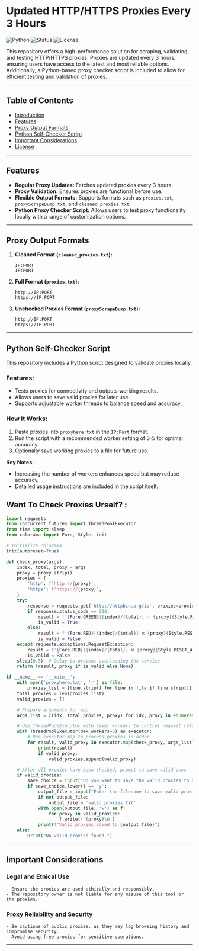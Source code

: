 # Updated HTTP/HTTPS Proxies Every 3 Hours
![Python](https://img.shields.io/badge/Python-3.x-blue)
![Status](https://img.shields.io/badge/Status-Active-green)
![License](https://img.shields.io/badge/License-MIT-brightgreen)

This repository offers a high-performance solution for scraping, validating, and testing HTTP/HTTPS proxies. Proxies are updated every 3 hours, ensuring users have access to the latest and most reliable options. Additionally, a Python-based proxy checker script is included to allow for efficient testing and validation of proxies.

---

## Table of Contents
- [Introduction](#introduction)
- [Features](#features)
- [Proxy Output Formats](#proxy-output-formats)
- [Python Self-Checker Script](#python-self-checker-script)
- [Important Considerations](#important-considerations)
- [License](#license)

---

## Features

- **Regular Proxy Updates:** Fetches updated proxies every 3 hours.
- **Proxy Validation:** Ensures proxies are functional before use.
- **Flexible Output Formats:** Supports formats such as `proxies.txt`, `proxyScrapeDump.txt`, and `cleaned_proxies.txt`.
- **Python Proxy Checker Script:** Allows users to test proxy functionality locally with a range of customization options.

---

## Proxy Output Formats

1. **Cleaned Format (`cleaned_proxies.txt`):**
   ```
   IP:PORT
   IP:PORT
   ```
2. **Full Format (`proxies.txt`):**
   ```
   http://IP:PORT
   https://IP:PORT
   ```
3. **Unchecked Proxies Format (`proxyScrapeDump.txt`):**
   ```
   http://IP:PORT
   https://IP:PORT
   ```
---

## Python Self-Checker Script

This repository includes a Python script designed to validate proxies locally. 

### Features:
- Tests proxies for connectivity and outputs working results.
- Allows users to save valid proxies for later use.
- Supports adjustable worker threads to balance speed and accuracy.

### How It Works:
1. Paste proxies into `proxyhere.txt` in the `IP:Port` format.
2. Run the script with a recommended worker setting of 3-5 for optimal accuracy.
3. Optionally save working proxies to a file for future use.

**Key Notes:**
- Increasing the number of workers enhances speed but may reduce accuracy.
- Detailed usage instructions are included in the script itself.

## Want To Check Proxies Urself? :
```python
import requests
from concurrent.futures import ThreadPoolExecutor
from time import sleep
from colorama import Fore, Style, init

# Initialize colorama
init(autoreset=True)

def check_proxy(args):
    index, total, proxy = args
    proxy = proxy.strip()
    proxies = {
        'http': f'http://{proxy}',
        'https': f'https://{proxy}',
    }
    try:
        response = requests.get('http://httpbin.org/ip', proxies=proxies, timeout=5)
        if response.status_code == 200:
            result = f'{Fore.GREEN}[{index}/{total}] ✅ {proxy}{Style.RESET_ALL}'
            is_valid = True
        else:
            result = f'{Fore.RED}[{index}/{total}] ❌ {proxy}{Style.RESET_ALL}'
            is_valid = False
    except requests.exceptions.RequestException:
        result = f'{Fore.RED}[{index}/{total}] ❌ {proxy}{Style.RESET_ALL}'
        is_valid = False
    sleep(0.5)  # Delay to prevent overloading the service
    return (result, proxy if is_valid else None)

if __name__ == '__main__':
    with open('proxyhere.txt', 'r') as file:
        proxies_list = [line.strip() for line in file if line.strip()]
    total_proxies = len(proxies_list)
    valid_proxies = []

    # Prepare arguments for map
    args_list = [(idx, total_proxies, proxy) for idx, proxy in enumerate(proxies_list, start=1)]

    # Use ThreadPoolExecutor with fewer workers to control request rate
    with ThreadPoolExecutor(max_workers=5) as executor:
        # Use executor.map to process proxies in order
        for result, valid_proxy in executor.map(check_proxy, args_list):
            print(result)
            if valid_proxy:
                valid_proxies.append(valid_proxy)

    # After all proxies have been checked, prompt to save valid ones
    if valid_proxies:
        save_choice = input("Do you want to save the valid proxies to a file? (y/n): ")
        if save_choice.lower() == 'y':
            output_file = input("Enter the filename to save valid proxies (default: valid_proxies.txt): ").strip()
            if not output_file:
                output_file = 'valid_proxies.txt'
            with open(output_file, 'w') as f:
                for proxy in valid_proxies:
                    f.write(f'{proxy}\n')
            print(f"Valid proxies saved to {output_file}")
    else:
        print("No valid proxies found.")
```

---

## Important Considerations

### Legal and Ethical Use
```
- Ensure the proxies are used ethically and responsibly.
- The repository owner is not liable for any misuse of this tool or the proxies.
```
### Proxy Reliability and Security
```
- Be cautious of public proxies, as they may log browsing history and compromise security.
- Avoid using free proxies for sensitive operations.
```
---

